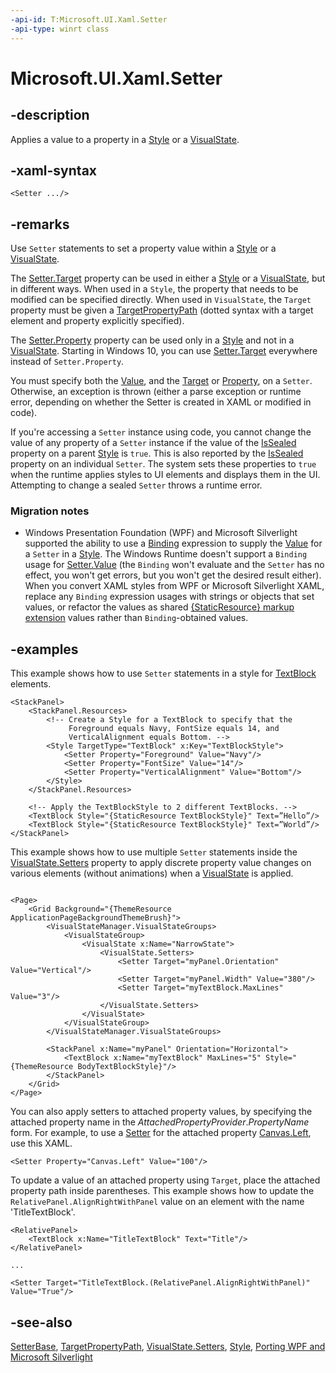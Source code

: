 ```yaml
---
-api-id: T:Microsoft.UI.Xaml.Setter
-api-type: winrt class
---
```


<!-- Class syntax.
public class Setter : Microsoft.UI.Xaml.SetterBase, Microsoft.UI.Xaml.ISetter, Microsoft.UI.Xaml.ISetter2
-->

# Microsoft.UI.Xaml.Setter

## -description

Applies a value to a property in a [Style](style.md) or a [VisualState](visualstate.md).

## -xaml-syntax

```xaml
<Setter .../>
```

## -remarks

Use `Setter` statements to set a property value within a [Style](style.md) or a [VisualState](visualstate.md).

The [Setter.Target](setter_target.md) property can be used in either a [Style](style.md) or a [VisualState](visualstate.md), but in different ways. When used in a `Style`, the property that needs to be modified can be specified directly. When used in `VisualState`, the `Target` property must be given a [TargetPropertyPath](targetpropertypath.md) (dotted syntax with a target element and property explicitly specified).

The [Setter.Property](setter_property.md) property can be used only in a [Style](style.md) and not in a [VisualState](visualstate.md). Starting in Windows 10, you can use [Setter.Target](setter_target.md) everywhere instead of `Setter.Property`.

You must specify both the [Value](setter_value.md), and the [Target](setter_target.md) or [Property](setter_property.md), on a `Setter`. Otherwise, an exception is thrown (either a parse exception or runtime error, depending on whether the Setter is created in XAML or modified in code).

If you're accessing a `Setter` instance using code, you cannot change the value of any property of a `Setter` instance if the value of the [IsSealed](style_issealed.md) property on a parent [Style](style.md) is `true`. This is also reported by the [IsSealed](setterbase_issealed.md) property on an individual `Setter`. The system sets these properties to `true` when the runtime applies styles to UI elements and displays them in the UI. Attempting to change a sealed `Setter` throws a runtime error.

### Migration notes

+ Windows Presentation Foundation (WPF) and Microsoft Silverlight supported the ability to use a [Binding](../microsoft.ui.xaml.data/binding.md) expression to supply the [Value](setter_value.md) for a `Setter` in a [Style](style.md). The Windows Runtime doesn't support a `Binding` usage for [Setter.Value](../microsoft.ui.xaml.data/binding.md) (the `Binding` won't evaluate and the `Setter` has no effect, you won't get errors, but you won't get the desired result either). When you convert XAML styles from WPF or Microsoft Silverlight XAML, replace any `Binding` expression usages with strings or objects that set values, or refactor the values as shared [{StaticResource} markup extension](/windows/uwp/xaml-platform/staticresource-markup-extension) values rather than `Binding`-obtained values.

## -examples

This example shows how to use `Setter` statements in a style for [TextBlock](../microsoft.ui.xaml.controls/textblock.md) elements.

```xaml
<StackPanel>
    <StackPanel.Resources>
        <!-- Create a Style for a TextBlock to specify that the
             Foreground equals Navy, FontSize equals 14, and
             VerticalAlignment equals Bottom. -->
        <Style TargetType="TextBlock" x:Key="TextBlockStyle">
            <Setter Property="Foreground" Value="Navy"/>
            <Setter Property="FontSize" Value="14"/>
            <Setter Property="VerticalAlignment" Value="Bottom"/>
        </Style>
    </StackPanel.Resources>
 
    <!-- Apply the TextBlockStyle to 2 different TextBlocks. -->
    <TextBlock Style="{StaticResource TextBlockStyle}" Text=”Hello”/>
    <TextBlock Style="{StaticResource TextBlockStyle}" Text=”World”/>
</StackPanel>

```

This example shows how to use multiple `Setter` statements inside the [VisualState.Setters](visualstate_setters.md) property to apply discrete property value changes on various elements (without animations) when a [VisualState](visualstate.md) is applied.

```xaml

<Page>
    <Grid Background="{ThemeResource ApplicationPageBackgroundThemeBrush}">
        <VisualStateManager.VisualStateGroups>
            <VisualStateGroup>
                <VisualState x:Name="NarrowState">
                    <VisualState.Setters>
                        <Setter Target="myPanel.Orientation" Value="Vertical"/>
                        <Setter Target="myPanel.Width" Value="380"/>
                        <Setter Target="myTextBlock.MaxLines" Value="3"/>
                    </VisualState.Setters>
                </VisualState>
            </VisualStateGroup>
        </VisualStateManager.VisualStateGroups>
        
        <StackPanel x:Name="myPanel" Orientation="Horizontal">
            <TextBlock x:Name="myTextBlock" MaxLines="5" Style="{ThemeResource BodyTextBlockStyle}"/>
        </StackPanel>
    </Grid>
</Page>

```

You can also apply setters to attached property values, by specifying the attached property name in the *AttachedPropertyProvider*.*PropertyName* form. For example, to use a [Setter](setter.md) for the attached property [Canvas.Left](../microsoft.ui.xaml.controls/canvas_left.md), use this XAML.

```xaml
<Setter Property="Canvas.Left" Value="100"/>
```

To update a value of an attached property using `Target`, place the attached property path inside parentheses. This example shows how to update the `RelativePanel.AlignRightWithPanel` value on an element with the name 'TitleTextBlock'.

```xaml
<RelativePanel>
    <TextBlock x:Name="TitleTextBlock" Text="Title"/>
</RelativePanel>

...

<Setter Target="TitleTextBlock.(RelativePanel.AlignRightWithPanel)" Value="True"/>
```

## -see-also

[SetterBase](setterbase.md), [TargetPropertyPath](targetpropertypath.md), [VisualState.Setters](visualstate_setters.md), [Style](style.md), [Porting WPF and Microsoft Silverlight](/previous-versions/windows/apps/br229571(v=win.10))
